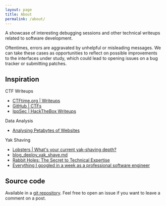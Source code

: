 ```yaml
---
layout: page
title: About
permalink: /about/
---
```


A showcase of interesting debugging sessions and other technical writeups related to software development.

Oftentimes, errors are aggravated by unhelpful or misleading messages. We can take these cases as opportunities to reflect on possible improvements to the interfaces under study, which could lead to opening issues on a bug tracker or submitting patches.

## Inspiration

CTF Writeups
- [CTFtime.org \| Writeups](https://ctftime.org/writeups)
- [GitHub \| CTFs](https://github.com/ctfs)
- [IppSec \| HackTheBox Writeups](https://www.youtube.com/channel/UCa6eh7gCkpPo5XXUDfygQQA)

Data Analysis
- [Analysing Petabytes of Websites](https://tech.marksblogg.com/petabytes-of-website-data-spark-emr.html)

Yak Shaving
- [Lobsters \| What's your current yak-shaving depth?](https://lobste.rs/s/ngswph/what_s_your_current_yak_shaving_depth)
- [blog_deploy_yak_shave.md](https://gist.github.com/trptcolin/3353806872d367819f0709c4607acbb8)
- [Rabbit Holes: The Secret to Technical Expertise](http://blog.bityard.net/articles/2019/August/rabbit-holes-the-secret-to-technical-expertise.html)
- [Everything I googled in a week as a professional software engineer](https://localghost.dev/2019/09/everything-i-googled-in-a-week-as-a-professional-software-engineer/)

## Source code

Available in a [git repository](https://github.com/nevesnunes/blog/tree/gh-pages). Feel free to open an issue if you want to leave a comment on a post.
